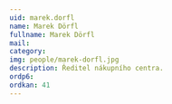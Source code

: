 ```yaml
---
uid: marek.dorfl
name: Marek Dörfl
fullname: Marek Dörfl
mail: 
category: 
img: people/marek-dorfl.jpg
description: Ředitel nákupního centra.
ordp6: 
ordkan: 41
---
```




